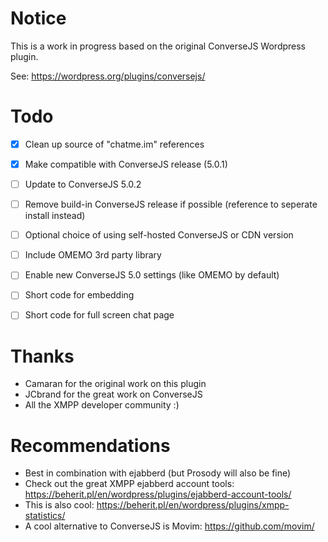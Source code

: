 # Notice
This is a work in progress based on the original ConverseJS Wordpress plugin.

See: https://wordpress.org/plugins/conversejs/

# Todo

- [x] Clean up source of "chatme.im" references
- [x] Make compatible with ConverseJS release (5.0.1)
- [ ] Update to ConverseJS 5.0.2
- [ ] Remove build-in ConverseJS release if possible (reference to seperate install instead)
- [ ] Optional choice of using self-hosted ConverseJS or CDN version
- [ ] Include OMEMO 3rd party library
- [ ] Enable new ConverseJS 5.0 settings (like OMEMO by default)
- [ ] Short code for embedding
- [ ] Short code for full screen chat page


# Thanks

- Camaran for the original work on this plugin
- JCbrand for the great work on ConverseJS
- All the XMPP developer community :)

# Recommendations

- Best in combination with ejabberd (but Prosody will also be fine)
- Check out the great XMPP ejabberd account tools: https://beherit.pl/en/wordpress/plugins/ejabberd-account-tools/
- This is also cool: https://beherit.pl/en/wordpress/plugins/xmpp-statistics/
- A cool alternative to ConverseJS is Movim: https://github.com/movim/
